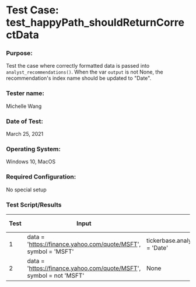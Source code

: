 # Test Case: test_happyPath_shouldReturnCorrectData

### Purpose:

Test the case where correctly formatted data is passed into `analyst_recommendations()`. When the var `output` is not None, the recommendation's index name should be updated to "Date".

### Tester name:

Michelle Wang

### Date of Test:

March 25, 2021

### Operating System:

Windows 10, MacOS

### Required Configuration:

No special setup

### Test Script/Results

| Test | Input                                                              | Expected Result                                              | Actual Result | Pass/Fail |
| ---- | ------------------------------------------------------------------ | ------------------------------------------------------------ | ------------- | --------- |
| 1    | data = 'https://finance.yahoo.com/quote/MSFT', symbol = 'MSFT'     | tickerbase.analyst_recommendations(data).index.name = 'Date' | 'Date'        | Pass      |
| 2    | data = 'https://finance.yahoo.com/quote/MSFT', symbol = not 'MSFT' | None                                                         | None          | Pass      |
